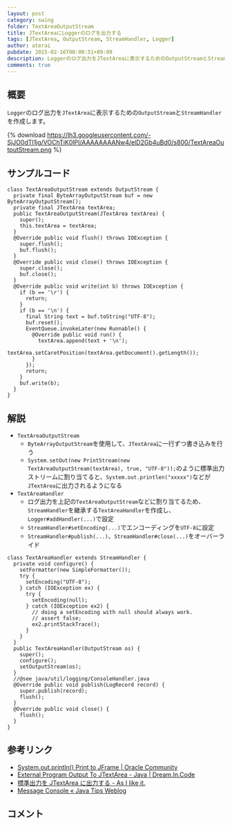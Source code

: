 ```yaml
---
layout: post
category: swing
folder: TextAreaOutputStream
title: JTextAreaにLoggerのログを出力する
tags: [JTextArea, OutputStream, StreamHandler, Logger]
author: aterai
pubdate: 2015-02-16T00:00:51+09:00
description: Loggerのログ出力をJTextAreaに表示するためのOutputStreamとStreamHandlerを作成します。
comments: true
---
```

## 概要
`Logger`のログ出力を`JTextArea`に表示するための`OutputStream`と`StreamHandler`を作成します。

{% download https://lh3.googleusercontent.com/-SjJO0dTl1jg/VOChTiK0lPI/AAAAAAAANw4/elD2Gb4uBd0/s800/TextAreaOutputStream.png %}

## サンプルコード
<pre class="prettyprint"><code>class TextAreaOutputStream extends OutputStream {
  private final ByteArrayOutputStream buf = new ByteArrayOutputStream();
  private final JTextArea textArea;
  public TextAreaOutputStream(JTextArea textArea) {
    super();
    this.textArea = textArea;
  }
  @Override public void flush() throws IOException {
    super.flush();
    buf.flush();
  }
  @Override public void close() throws IOException {
    super.close();
    buf.close();
  }
  @Override public void write(int b) throws IOException {
    if (b == '\r') {
      return;
    }
    if (b == '\n') {
      final String text = buf.toString("UTF-8");
      buf.reset();
      EventQueue.invokeLater(new Runnable() {
        @Override public void run() {
          textArea.append(text + '\n');
          textArea.setCaretPosition(textArea.getDocument().getLength());
        }
      });
      return;
    }
    buf.write(b);
  }
}
</code></pre>

## 解説
- `TextAreaOutputStream`
    - `ByteArrayOutputStream`を使用して、`JTextArea`に一行ずつ書き込みを行う
    - `System.setOut(new PrintStream(new TextAreaOutputStream(textArea), true, "UTF-8"));`のように標準出力ストリームに割り当てると、`System.out.printlen("xxxxx")`などが`JTextArea`に出力されるようになる
- `TextAreaHandler`
    - ログ出力を上記の`TextAreaOutputStream`などに割り当てるため、`StreamHandler`を継承する`TextAreaHandler`を作成し、`Logger#addHandler(...)`で設定
    - `StreamHandler#setEncoding(...)`でエンコーディングを`UTF-8`に設定
    - `StreamHandler#publish(...)`、`StreamHandler#close(...)`をオーバーライド

<!-- dummy comment line for breaking list -->

<pre class="prettyprint"><code>class TextAreaHandler extends StreamHandler {
  private void configure() {
    setFormatter(new SimpleFormatter());
    try {
      setEncoding("UTF-8");
    } catch (IOException ex) {
      try {
        setEncoding(null);
      } catch (IOException ex2) {
        // doing a setEncoding with null should always work.
        // assert false;
        ex2.printStackTrace();
      }
    }
  }
  public TextAreaHandler(OutputStream os) {
    super();
    configure();
    setOutputStream(os);
  }
  //@see java/util/logging/ConsoleHandler.java
  @Override public void publish(LogRecord record) {
    super.publish(record);
    flush();
  }
  @Override public void close() {
    flush();
  }
}
</code></pre>

## 参考リンク
- [System.out.println() Print to JFrame | Oracle Community](https://community.oracle.com/thread/1366824)
- [External Program Output To JTextArea - Java | Dream.In.Code](http://www.dreamincode.net/forums/topic/117537-external-program-output-to-jtextarea/)
- [標準出力を JTextArea に出力する - As I like it.](http://d.hatena.ne.jp/altcla/20091029/1256824750)
- [Message Console « Java Tips Weblog](https://tips4java.wordpress.com/2008/11/08/message-console/)

<!-- dummy comment line for breaking list -->

## コメント
